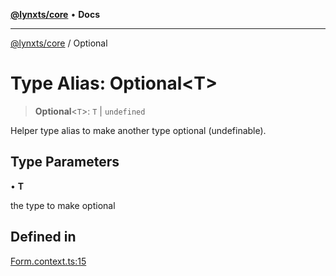 [**@lynxts/core**](../README.md) • **Docs**

***

[@lynxts/core](../README.md) / Optional

# Type Alias: Optional\<T\>

> **Optional**\<`T`\>: `T` \| `undefined`

Helper type alias to make another type optional (undefinable).

## Type Parameters

• **T**

the type to make optional

## Defined in

[Form.context.ts:15](https://github.com/JoseLion/lynxts/blob/main/packages/core/src/lib/Form.context.ts#L15)
